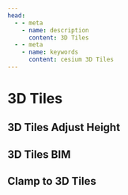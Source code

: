 ```yaml
---
head:
  - - meta
    - name: description
      content: 3D Tiles
  - - meta
    - name: keywords
      content: cesium 3D Tiles
---
```


# 3D Tiles

## 3D Tiles Adjust Height

<CodePen title="3D-Tiles-Adjust-Height" slug="WNdjgyL" :height="480" />

## 3D Tiles BIM

<CodePen title="3D-Tiles-BIM" slug="WNdjgyL" :height="480" />

## Clamp to 3D Tiles

<CodePen title="Clamp-to-3D-Tiles" slug="LYedXZE" :height="480" />

